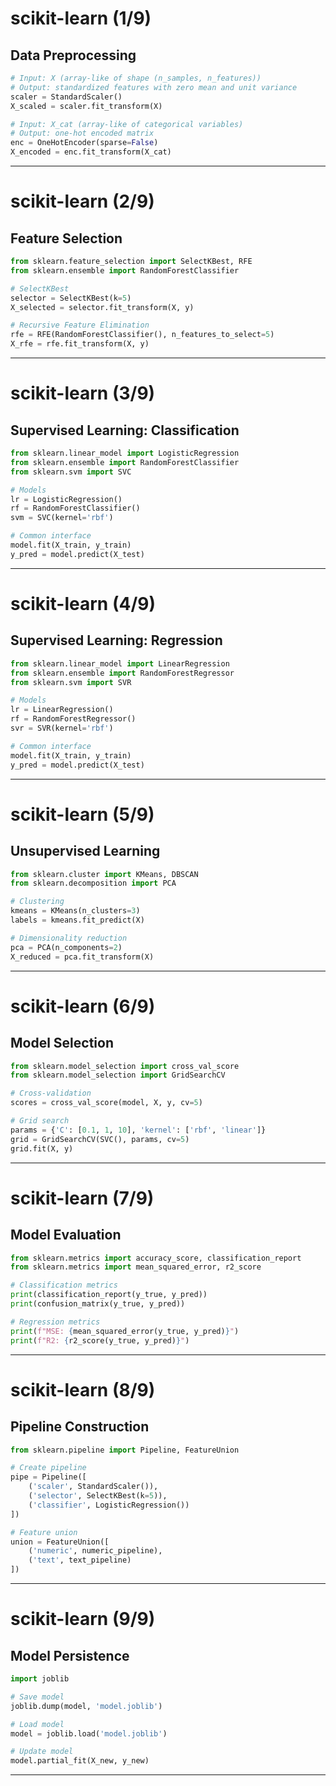 # scikit-learn (1/9)

## Data Preprocessing
```python
# Input: X (array-like of shape (n_samples, n_features))
# Output: standardized features with zero mean and unit variance
scaler = StandardScaler()
X_scaled = scaler.fit_transform(X)

# Input: X_cat (array-like of categorical variables)
# Output: one-hot encoded matrix
enc = OneHotEncoder(sparse=False)
X_encoded = enc.fit_transform(X_cat)
```

<!--
Talking points:
- Preprocessing is crucial for model performance
- Scaling ensures features are comparable
- One-hot encoding handles categorical variables
- Always fit preprocessors on training data only
-->

---

# scikit-learn (2/9)

## Feature Selection
```python
from sklearn.feature_selection import SelectKBest, RFE
from sklearn.ensemble import RandomForestClassifier

# SelectKBest
selector = SelectKBest(k=5)
X_selected = selector.fit_transform(X, y)

# Recursive Feature Elimination
rfe = RFE(RandomForestClassifier(), n_features_to_select=5)
X_rfe = rfe.fit_transform(X, y)
```

<!--
Talking points:
- Feature selection reduces dimensionality
- SelectKBest uses univariate statistical tests
- RFE iteratively removes least important features
- Different methods suit different problems
-->

---

# scikit-learn (3/9)

## Supervised Learning: Classification
```python
from sklearn.linear_model import LogisticRegression
from sklearn.ensemble import RandomForestClassifier
from sklearn.svm import SVC

# Models
lr = LogisticRegression()
rf = RandomForestClassifier()
svm = SVC(kernel='rbf')

# Common interface
model.fit(X_train, y_train)
y_pred = model.predict(X_test)
```

<!--
Talking points:
- Classification predicts categorical outcomes
- Different algorithms suit different problems
- Consistent API across all models
- Model selection depends on data characteristics
-->

---

# scikit-learn (4/9)

## Supervised Learning: Regression
```python
from sklearn.linear_model import LinearRegression
from sklearn.ensemble import RandomForestRegressor
from sklearn.svm import SVR

# Models
lr = LinearRegression()
rf = RandomForestRegressor()
svr = SVR(kernel='rbf')

# Common interface
model.fit(X_train, y_train)
y_pred = model.predict(X_test)
```

<!--
Talking points:
- Regression predicts continuous outcomes
- Similar interface to classification
- Different algorithms handle nonlinearity differently
- Consider interpretability vs performance
-->

---

# scikit-learn (5/9)

## Unsupervised Learning
```python
from sklearn.cluster import KMeans, DBSCAN
from sklearn.decomposition import PCA

# Clustering
kmeans = KMeans(n_clusters=3)
labels = kmeans.fit_predict(X)

# Dimensionality reduction
pca = PCA(n_components=2)
X_reduced = pca.fit_transform(X)
```

<!--
Talking points:
- Unsupervised learning finds patterns without labels
- Clustering groups similar data points
- PCA reduces dimensions while preserving variance
- Different methods reveal different patterns
-->

---

# scikit-learn (6/9)

## Model Selection
```python
from sklearn.model_selection import cross_val_score
from sklearn.model_selection import GridSearchCV

# Cross-validation
scores = cross_val_score(model, X, y, cv=5)

# Grid search
params = {'C': [0.1, 1, 10], 'kernel': ['rbf', 'linear']}
grid = GridSearchCV(SVC(), params, cv=5)
grid.fit(X, y)
```

<!--
Talking points:
- Cross-validation assesses model generalization
- Grid search optimizes hyperparameters
- Multiple metrics available for evaluation
- Balance between computation and thoroughness
-->

---

# scikit-learn (7/9)

## Model Evaluation
```python
from sklearn.metrics import accuracy_score, classification_report
from sklearn.metrics import mean_squared_error, r2_score

# Classification metrics
print(classification_report(y_true, y_pred))
print(confusion_matrix(y_true, y_pred))

# Regression metrics
print(f"MSE: {mean_squared_error(y_true, y_pred)}")
print(f"R2: {r2_score(y_true, y_pred)}")
```

<!--
Talking points:
- Different metrics suit different problems
- Classification report provides comprehensive view
- Confusion matrix shows error types
- R-squared and MSE common for regression
-->

---

# scikit-learn (8/9)

## Pipeline Construction
```python
from sklearn.pipeline import Pipeline, FeatureUnion

# Create pipeline
pipe = Pipeline([
    ('scaler', StandardScaler()),
    ('selector', SelectKBest(k=5)),
    ('classifier', LogisticRegression())
])

# Feature union
union = FeatureUnion([
    ('numeric', numeric_pipeline),
    ('text', text_pipeline)
])
```

<!--
Talking points:
- Pipelines chain operations together
- Ensures consistent preprocessing
- Feature union combines different features
- Helps prevent data leakage
-->

---

# scikit-learn (9/9)

## Model Persistence
```python
import joblib

# Save model
joblib.dump(model, 'model.joblib')

# Load model
model = joblib.load('model.joblib')

# Update model
model.partial_fit(X_new, y_new)
```

<!--
Talking points:
- Model persistence saves trained models
- Joblib efficient for large NumPy arrays
- Partial fitting allows incremental updates
- Consider version compatibility
-->

---
